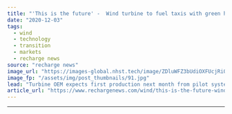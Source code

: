 ```yaml
---
title: "'This is the future' -  Wind turbine to fuel taxis with green hydrogen in 'world first' Siemens Gamesa trial"
date: "2020-12-03"
tags: 
  - wind
  - technology
  - transition
  - markets
  - recharge news
source: "recharge news"
image_url: "https://images-global.nhst.tech/image/ZDluWFZ3bUdiOXFUcjRiQnRqc2kvTjlHOGQ5aHlqTndPcDdmVmgxejhYcz0=/nhst/binary/eaecfd35ca5925ce4b0eba26cd4f2398"
image_fp: "/assets/img/post_thumbnails/91.jpg"
lead: "Turbine OEM expects first production next month from pilot system that will ship renewable H2 for Danish cab fleet"
article_url: "https://www.rechargenews.com/wind/this-is-the-future-wind-turbine-to-fuel-taxis-with-green-hydrogen-in-world-first-siemens-gamesa-trial/2-1-923755"
---
```


---
